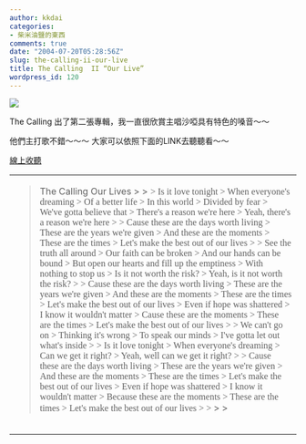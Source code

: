 ```yaml
---
author: kkdai
categories:
- 柴米油鹽的東西
comments: true
date: "2004-07-20T05:28:56Z"
slug: the-calling-ii-our-live
title: The Calling  II “Our Live”
wordpress_id: 120
---
```


![](http://www.thecallingband.com/images/splash.jpg)

The Calling 出了第二張專輯，我一直很欣賞主唱沙啞具有特色的嗓音～～

他們主打歌不錯～～～ 大家可以依照下面的LINK去聽聽看～～

[線上收聽](http://media.bmgonline.com/rcarecords.com/the_calling/video/our_lives_300.asx)
<!--more-->


<table width="618" ><tbody ><tr >
<td align="left" valign="top" ><table width="618" align="center" border="0" ><tbody ><tr >


<blockquote>  
The Calling   
Our Lives 
>     
>     <font size="+0" face="verdana, times new roman">
>     Is it love tonight
>     When everyone's dreaming
>     Of a better life
>     In this world
>     Divided by fear
>     We've gotta believe that
>     There's a reason we're here
>     Yeah, there's a reason we're here
>     
>     Cause these are the days worth living
>     These are the years we're given
>     And these are the moments
>     These are the times
>     Let's make the best out of our lives
>     
>     See the truth all around
>     Our faith can be broken
>     And our hands can be bound
>     But open our hearts and fill up the emptiness
>     With nothing to stop us
>     Is it not worth the risk?
>     Yeah, is it not worth the risk?
>     
>     Cause these are the days worth living
>     These are the years we're given
>     And these are the moments
>     These are the times
>     Let's make the best out of our lives
>     Even if hope was shattered
>     I know it wouldn't matter
>     Cause these are the moments
>     These are the times
>     Let's make the best out of our lives
>     
>     We can't go on
>     Thinking it's wrong
>     To speak our minds
>     I've gotta let out what's inside
>     
>     Is it love tonight
>     When everyone's dreaming
>     Can we get it right?
>     Yeah, well can we get it right?
>     
>     Cause these are the days worth living
>     These are the years we're given
>     And these are the moments
>     These are the times
>     Let's make the best out of our lives
>     Even if hope was shattered
>     I know it wouldn't matter
>     Because these are the moments
>     These are the times
>     Let's make the best out of our lives
>     
>     </font>
> 
> </blockquote>

</tr></tbody></table>
</td></tr></tbody></table>
